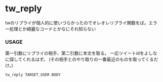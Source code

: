 tw_reply
========

twのリプライが個人的に使いづらかったのでオレオレリプライ関数をば。エラー処理とか綺麗なコードとかなにそれ知らない

### USAGE

第一引数にリプライの相手、第二引数に本文を取る。
一応ツイートidをよしなに探してくれるはず。
(その相手とのやり取りの一番最近のものを取ってくるだけ。)

    tw_reply TARGET_USER BODY

